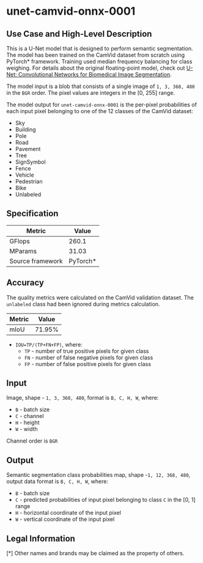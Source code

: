 # unet-camvid-onnx-0001

## Use Case and High-Level Description

This is a U-Net model that is designed to perform semantic segmentation. The model has been trained on the CamVid dataset from scratch using PyTorch\* framework. Training used median frequency balancing for class weighing. For details about the original floating-point model, check out [U-Net: Convolutional Networks for Biomedical Image Segmentation](https://arxiv.org/abs/1505.04597).

The model input is a blob that consists of a single image of `1, 3, 368, 480` in the `BGR` order. The pixel values are integers in the [0, 255] range.

The model output for `unet-camvid-onnx-0001` is the per-pixel probabilities of each input pixel belonging to one of the 12 classes of the CamVid dataset:
- Sky
- Building
- Pole
- Road
- Pavement
- Tree
- SignSymbol
- Fence
- Vehicle
- Pedestrian
- Bike
- Unlabeled

## Specification

| Metric            | Value                 |
|-------------------|-----------------------|
| GFlops            | 260.1                 |
| MParams           | 31.03                 |
| Source framework  | PyTorch\*             |

## Accuracy

The quality metrics were calculated on the CamVid validation dataset. The `unlabeled` class had been ignored during metrics calculation.

| Metric                    | Value         |
|---------------------------|---------------|
| mIoU                      |        71.95% |

- `IOU=TP/(TP+FN+FP)`, where:
  - `TP` - number of true positive pixels for given class
  - `FN` - number of false negative pixels for given class
  - `FP` - number of false positive pixels for given class

## Input

Image, shape - `1, 3, 368, 480`, format is `B, C, H, W`, where:

- `B` - batch size
- `C` - channel
- `H` - height
- `W` - width

Channel order is `BGR`

## Output

Semantic segmentation class probabilities map, shape -`1, 12, 368, 480`, output data format is `B, C, H, W`, where:

- `B` - batch size
- `C` - predicted probabilities of input pixel belonging to class `C` in  the [0, 1] range
- `H` - horizontal coordinate of the input pixel
- `W` - vertical coordinate of the input pixel

## Legal Information
[*] Other names and brands may be claimed as the property of others.
